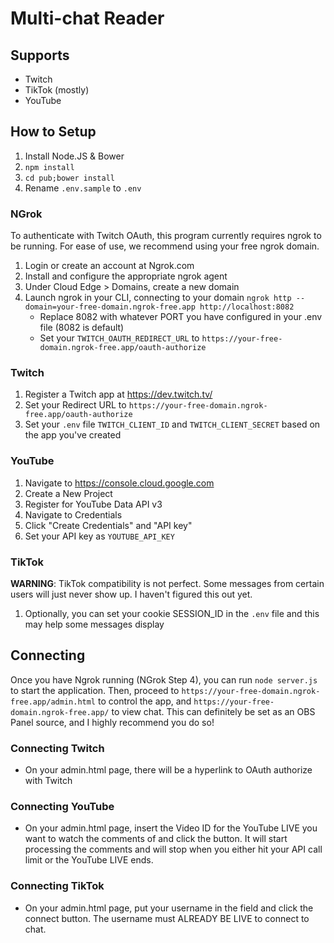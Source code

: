 # Multi-chat Reader
## Supports
* Twitch
* TikTok (mostly)
* YouTube

## How to Setup

1. Install Node.JS & Bower
2. `npm install`
3. `cd pub;bower install`
4. Rename `.env.sample` to `.env`

### NGrok
To authenticate with Twitch OAuth, this program currently requires ngrok to be running.  For ease of use, we recommend
using your free ngrok domain.

1. Login or create an account at Ngrok.com
2. Install and configure the appropriate ngrok agent
3. Under Cloud Edge > Domains, create a new domain
4. Launch ngrok in your CLI, connecting to your domain `ngrok http --domain=your-free-domain.ngrok-free.app http://localhost:8082`
   * Replace 8082 with whatever PORT you have configured in your .env file (8082 is default)
   * Set your `TWITCH_OAUTH_REDIRECT_URL` to `https://your-free-domain.ngrok-free.app/oauth-authorize`

### Twitch
1. Register a Twitch app at https://dev.twitch.tv/
2. Set your Redirect URL to `https://your-free-domain.ngrok-free.app/oauth-authorize`
3. Set your `.env` file `TWITCH_CLIENT_ID` and `TWITCH_CLIENT_SECRET` based on the app you've created

### YouTube
1. Navigate to https://console.cloud.google.com
2. Create a New Project
3. Register for YouTube Data API v3
4. Navigate to Credentials
5. Click "Create Credentials" and "API key"
6. Set your API key as `YOUTUBE_API_KEY`

### TikTok

**WARNING**: TikTok compatibility is not perfect.  Some messages from certain users will just never show up.  I haven't
figured this out yet.

1. Optionally, you can set your cookie SESSION_ID in the `.env` file and this may help some messages display

## Connecting

Once you have Ngrok running (NGrok Step 4), you can run `node server.js` to start the application.
Then, proceed to `https://your-free-domain.ngrok-free.app/admin.html` to control the app, and 
`https://your-free-domain.ngrok-free.app/` to view chat.  This can definitely be set as an OBS Panel source, and I 
highly recommend you do so!

### Connecting Twitch

* On your admin.html page, there will be a hyperlink to OAuth authorize with Twitch

### Connecting YouTube

* On your admin.html page, insert the Video ID for the YouTube LIVE you want to watch the comments of and click the 
  button.  It will start processing the comments and will stop when you either hit your API call limit or the YouTube 
  LIVE ends.

### Connecting TikTok

* On your admin.html page, put your username in the field and click the connect button.  The username must ALREADY BE
  LIVE to connect to chat.